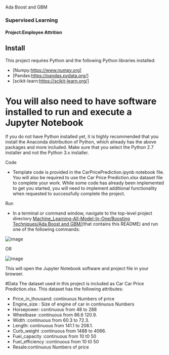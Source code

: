 #                                                             
Ada Boost and GBM

### Supervised Learning
#### Project:Employee Attrition

## Install
This project requires Python and the following Python libraries installed:

* [Numpy:https://www.numpy.org]
* [Pandas:https://pandas.pydata.org/]
* [scikit-learn:https://scikit-learn.org/]

# You will also need to have software installed to run and execute a Jupyter Notebook
If you do not have Python installed yet, it is highly recommended that you install the Anaconda distribution of Python, which already has the above packages and more included. Make sure that you select the Python 2.7 installer and not the Python 3.x installer.

Code

* Template code is provided in the CarPricePrediction.ipynb notebook file. You will also be required to use the Car Price Prediction.xlsx dataset file to complete your work. While some code has already been implemented to get you started, you will need to implement additional functionality when requested to successfully complete the project.

Run

* In a terminal or command window, navigate to the top-level project directory [Machine_Learning-All-Model-In-One/Boosting Techniques/Ada Boost and GBM/](https://github.com/NikitaPande13/Machine_Learning-All-Model-In-One/tree/main/Boosting%20Techniques/Ada%20Boost%20and%20GBM)(that contains this README) and run one of the following commands:

![image](https://user-images.githubusercontent.com/106645403/173308447-24cd835d-c380-47dc-b82f-77649fc57483.png)

OR

![image](https://user-images.githubusercontent.com/106645403/173308529-21442197-f21e-466f-a3b6-1b5f73d7e72c.png)

This will open the Jupyter Notebook software and project file in your browser.

#Data
The dataset used in this project is included as Car Car Price Prediction.xlsx. This dataset has the following attributes:

* Price_in_thousand: continuous Numbers of price
* Engine_size : Size of engine of car in continuous Numbers
* Horsepower: continuous from 48 to 288
* Wheelbase :continuous from 86.6 120.9.
* Width :continuous from 60.3 to 72.3.
* Length: continuous from 141.1 to 208.1.
* Curb_weight :continuous from 1488 to 4066.
* Fuel_capacity :continuous from 10 t0 50
* Fuel_efficiency :continuous from 10 t0 50
* Resale:continuous Numbers of price

